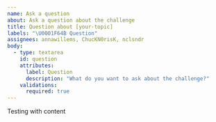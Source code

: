 ```yaml
---
name: Ask a question
about: Ask a question about the challenge
title: Question about [your-topic]
labels: "\U0001F64B Question"
assignees: annawillems, ChucKN0risK, nclsndr
body:
  - type: textarea
    id: question
    attributes:
      label: Question
      description: "What do you want to ask about the challenge?"
    validations:
      required: true
---
```


Testing with content
